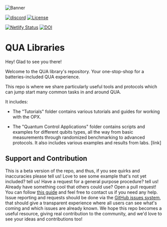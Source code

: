 ![Banner](GITHUB-BANNER.jpg)

[![discord](https://img.shields.io/discord/806244683403100171?label=QUA&logo=Discord&style=plastic)](https://discord.gg/7FfhhpswbP)
[![License](https://img.shields.io/badge/License-BSD%203--Clause-blue.svg)](https://opensource.org/licenses/BSD-3-Clause)

[![Netlify Status](https://api.netlify.com/api/v1/badges/26f051e2-235d-4f58-9b77-6d310efb6262/deploy-status)](https://app.netlify.com/sites/qua-libs/deploys)
[![DOI](https://zenodo.org/badge/293225951.svg)](https://zenodo.org/badge/latestdoi/293225951)

# QUA Libraries

Hey! Glad to see you there!
 
Welcome to the QUA library's repository. Your one-stop-shop for a batteries-included QUA experience. 

This repo is where we share particularly useful tools and protocols
which can jump start many common tasks in and around QUA. 

It includes:
* The "Tutorials" folder contains various tutorials and guides for working with the OPX.

* The "Quantum Control Applications" folder contains scripts and examples for different qubits types, all the way
  from basic measurements through randomized benchmarking to advanced protocols. 
  It also includes various examples and results from labs. [link]

## Support and Contribution
This is a beta version of the repo, and thus, if you see quirks and inaccuracies please tell us! 
Love to see some example that's not yet included? tell us! Have a request for a general purpose procedure? tell us! 
Already have something cool that others could use? Open a pull request! You can follow [this guide](https://github.com/qua-platform/qua-libs/blob/main/CONTRIBUTING.md) and feel free to contact us if you need any help.
Issue reporting and requests should be done via the [GitHub issues system](https://github.com/qua-platform/qua-libs/issues), that should give a transparent experience where all users can see what's coming and which issues are already known.
We hope this repo becomes a useful resource, giving real contribution to the community, and we'd love to see your ideas and contributions too!
